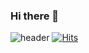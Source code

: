 ### Hi there 👋
![header](https://capsule-render.vercel.app/api?type=transparent&color=auto&height=400&section=header&text=JUN%20GITHUB&fontSize=90)
[![Hits](https://hits.seeyoufarm.com/api/count/incr/badge.svg?url=https%3A%2F%2Fgithub.com%2Fjun111haha%2Fhit-counter&count_bg=%23010101&title_bg=%23555555&icon=&icon_color=%23E7E7E7&title=HITS&edge_flat=false)](https://hits.seeyoufarm.com)
